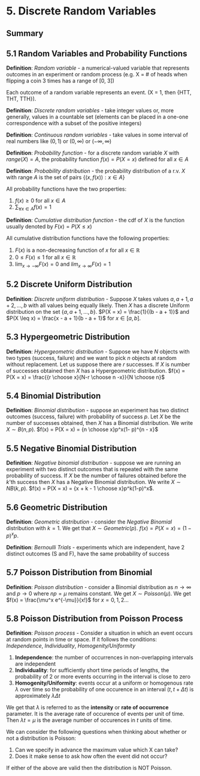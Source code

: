 # 5. Discrete Random Variables

## Summary

## 5.1 Random Variables and Probability Functions

**Definition**: *Random variable* - a numerical-valued variable that represents outcomes in an experiment or random process (e.g. X = # of heads when flipping a coin 3 times has a range of [0, 3])

Each outcome of a random variable represents an event. (X = 1, then {HTT, THT, TTH}).

**Definition**: *Discrete random variables* - take integer values or, more generally, values in a countable set (elements can be placed in a one-one correspondence with a subset of the positive integers)

**Definition**: *Continuous random variables* - take values in some interval of real numbers like $(0, 1)​$ or $(0, \infty)​$ or $(-\infty, \infty)​$ 

**Definition**: *Probability function* - for a discrete random variable $X$ with $range(X) = A$, the probability function $f(x) = P(X = x)$ defined for all $x \in A$

**Definition**: *Probability distribution* - the probability distribution of a r.v. $X$ with range $A$ is the set of pairs $\{(x, f(x)) : x \in A\}$

All probability functions have the two properties:

1. $f(x) \geq 0$ for all $x \in A$
2. $\sum_{\forall x \in A} f(x) = 1$

**Definition**: *Cumulative distribution function* - the cdf of $X$ is the function usually denoted by $F(x) = P(X \leq x)$ 

All cumulative distribution functions have the following properties:

1. $F(x)$ is a non-decreasing function of $x$ for all $x \in \mathbb{R}$ 
2. $0 \leq F(x) \leq 1$ for all $x \in \mathbb{R}$
3. $\lim_{x \rightarrow -\infty} F(x) = 0$ and $lim_{x \rightarrow \infty} F(x) = 1$

## 5.2 Discrete Uniform Distribution

**Definition**: *Discrete uniform distribution* - Suppose $X$ takes values $a, a+1, a+2, \ldots, b$ with all values being equally likely. Then $X$ has a discrete Uniform distribution on the set $\{a, a+1, \ldots, b\}$. $P(X = x) = \frac{1}{(b - a + 1)}$ and $P(X \leq x) = \frac{x - a + 1}{b - a + 1}$ for $x \in [a, b]$. 

## 5.3 Hypergeometric Distribution

**Definition**: *Hypergeometric distribution* - Suppose we have $N$ objects with two types (success, failure) and we want to pick $n$ objects at random without replacement. Let us suppose there are $r$ successes. If $X$ is number of successes obtained then $X$ has a Hypergeometric distribution. $f(x) = P(X = x) =  \frac{{r \choose x}{N-r \choose n -x}}{N \choose n}$

## 5.4 Binomial Distribution

**Definition**: *Binomial distribution* - suppose an experiment has two distinct outcomes (success, failure) with probability of success $p$. Let $X$ be the number of successes obtained, then $X$ has a Binomial distribution. We write $X \sim B(n, p)$. $f(x) = P(X = x) = {n \choose x}p^x(1- p)^{n - x}$

## 5.5 Negative Binomial Distribution

**Definition**: *Negative binomial distribution* - suppose we are running an experiment with two distinct outcomes that is repeated with the same probability of success. If $X$ be the number of failures obtained before the $k$'th success then $X$ has a Negative Binomial distribution. We write $X \sim NB(k, p)$. $f(x) = P(X = x) = {x + k - 1 \choose x}p^k(1-p)^x$. 

## 5.6 Geometric Distribution

**Definition**: *Geometric distribution* - consider the *Negative Binomial* distribution with $k = 1$. We get that $X \sim Geometric(p)$. $f(x) = P(X = x) = (1 - p)^xp$. 

**Definition**: *Bernoulli Trials* - experiments which are independent, have 2 distinct outcomes (S and F), have the same probability of success

## 5.7 Poisson Distribution from Binomial

**Definition**: *Poisson distribution* - consider a Binomial distribution as $n \rightarrow \infty$ and $p \rightarrow 0$ where $np = \mu$ remains constant. We get $X \sim Poisson(\mu)$. We get $f(x) = \frac{\mu^x e^{-\mu}}{x!}$ for $x = 0, 1, 2 \ldots​$

## 5.8 Poisson Distribution from Poisson Process

**Definition**: *Poisson process* - Consider a situation in which an event occurs at random points in time or space. If it follows the conditions: *Independence*, *Individuality*, *Homogenity/Uniformity*

1. **Independence**: the number of occurrences in non-overlapping intervals are independent
2. **Individuality**: for sufficiently short time periods of lengths, the probability of 2 or more events occurring in the interval is close to zero
3. **Homogenity/Uniformity**: events occur at a uniform or homogenous rate $\lambda$ over time so the probability of one occurence in an interval $(t, t + \Delta t)$ is approximately $\lambda \Delta t$ 

We get that $\lambda$ is referred to as the **intensity** or **rate of occurrence** parameter. It is the average rate of occurence of events per unit of time. Then $\lambda t = \mu$ is the average number of occurences in $t$ units of time.

We can consider the following questions when thinking about whether or not a distribution is Poisson:

1. Can we specify in advance the maximum value which X can take?
2. Does it make sense to ask how often the event did not occur?

If either of the above are valid then the distribution is NOT Poisson.